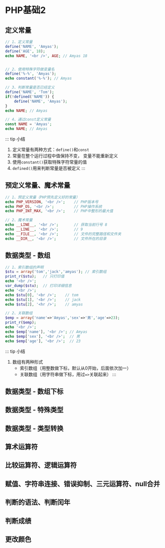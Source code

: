 # PHP基础2

## 定义常量

``` php
// 1、定义常量
define('NAME', 'Amyas');
define('AGE', 18);
echo NAME, '<br />', AGE; // Amyas 18


// 2、使用特殊字符做变量名
define('%-%', 'Amyas');
echo constant('%-%'); // Amyas

// 3、判断常量是否已经定义
define('NAME', 'Tom');
if(!defined('NAME')) {
    define('NAME', 'Amyas');
}
echo NAME; // Amyas

// 4、通过const定义常量
const NAME = 'Amyas';
echo NAME; // Amyas
```
::: tip 小结
1. 定义常量有两种方式：`define()`和`const`
2. 常量在整个运行过程中值保持不变， 变量不能重新定义
3. 使用`constant()`获取特殊字符常量的值
4. `defined()`用来判断常量是否被定义
:::

## 预定义常量、魔术常量

``` php
// 1、预定义常量（PHP预先定义好的常量）
echo PHP_VERSION, '<br />';    // PHP版本号
echo PHP_OS, '<br />';         // PHP操作系统
echo PHP_INT_MAX, '<br />';    // PHP中整形的最大值

// 2、魔术常量
echo __LINE__, '<br />';       // 获取当前行号 8
echo __LINE__, '<br />';       // 9
echo __FILE__, '<br />';       // 文件的完整路径和文件夹
echo __DIR__, '<br />';        // 文件所在的目录
```

## 数据类型 - 数组

``` php
// 1、索引数组的声明
$stu = array('tom','jack','amyas'); // 索引数组
print_r($stu);   // 只打印值
echo '<br />';
var_dump($stu);  // 打印详细信息 
echo '<br />';
echo $stu[0], '<br />';    // tom
echo $stu[1], '<br />';    // jack
echo $stu[2], '<hr />';    // amyas

// 2、关联数组
$emp = array('name'=>'Amyas','sex'=>'男','age'=>23);
print_r($emp);
echo '<br />';
echo $emp['name'], '<br />'; // Amyas
echo $emp['sex'], '<br />';  // 男
echo $emp['age'], '<br />';  // 23
```

::: tip 小结
1. 数组有两种形式
   + 索引数组（用整数做下标，默认从0开始，后面依次加一）
   + 关联数组（用字符串做下标，用过`=>`关联起来）
:::

## 数据类型 - 数组下标

## 数据类型 - 特殊类型

## 数据类型 - 类型转换

## 算术运算符

## 比较运算符、逻辑运算符

## 赋值、字符串连接、错误抑制、三元运算符、null合并

## 判断的语法、判断闰年

## 判断成绩

## 更改颜色